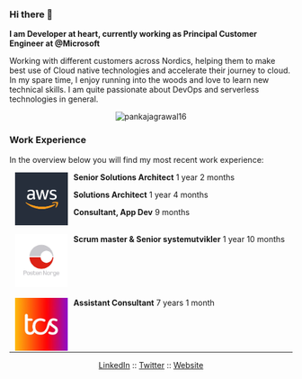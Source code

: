 ### Hi there 👋

**I am Developer at heart, currently working as Principal Customer Engineer at @Microsoft**

Working with different customers across Nordics, helping them to make best use of Cloud native technologies and accelerate their journey to cloud. In my spare time, I enjoy running into the woods and love to learn new technical skills. I am quite passionate about DevOps and serverless technologies in general.


<p align="center"> <img src="https://github-readme-stats.vercel.app/api?username=pankajagrawal16&show_icons=true" alt="pankajagrawal16" /> </p>


### Work Experience

In the overview below you will find my most recent work experience:

[<img align="left" height="94px" width="94px" hspace="10" alt="aws" src="https://github.com/pankajagrawal16/pankajagrawal16/blob/main/images/aws.png?raw=true"/>](https://aws.amazon.com/)

**Senior Solutions Architect**  1 year 2 months

**Solutions Architect**  1 year 4 months

**Consultant, App Dev**  9 months
<br/>
<br/>

[<img align="left" height="94px" width="94px" hspace="10" alt="posten" src="https://github.com/pankajagrawal16/pankajagrawal16/blob/main/images/posten.png?raw=true"/>](https://www.posten.no/)

**Scrum master & Senior systemutvikler**  1 year 10 months

<br/>
<br/>
<br/>
<br/>

[<img align="left" height="94px" width="94px" hspace="10" alt="tcs" src="https://github.com/pankajagrawal16/pankajagrawal16/blob/main/images/tcs.png?raw=true"/>](https://www.tcs.com/)

**Assistant Consultant**  7 years 1 month

<br/>
<br/>
<br/>

--- 
<p align="center">
  <a href="https://www.linkedin.com/in/pankajagrawal16/">LinkedIn</a> ::
  <a href="https://twitter.com/agrawalpankaj16">Twitter</a> ::
  <a href="https://me.pankaagr.cloud/">Website</a>
</p>
